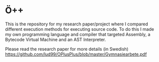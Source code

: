 # Ö++

This is the repository for my research paper/project where I compared different execution methods for executing source code. 
To do this I made my own programming language and compiler that targeted Assembly, a Bytecode Virtual Machine and an AST Interpreter.

Please read the research paper for more details (in Swedish) https://github.com/lud99/OPlusPlus/blob/master/Gymnasiearbete.pdf
